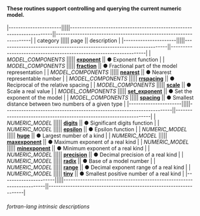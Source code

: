 #### These routines support controlling and querying the current numeric model.

|----------------------|||||----------------------------------------------------------------------||-------------------------------------------------------------------|
| category             ||||| page                                                                 || description                                                       |
|----------------------|||||----------------------------------------------------------------------||-------------------------------------------------------------------|
| *MODEL\_COMPONENTS*  ||||| [__exponent__]({{site.baseurl}}/learn/intrinsics/EXPONENT)           || &#9679; Exponent function                                         |
| *MODEL\_COMPONENTS*  ||||| [__fraction__]({{site.baseurl}}/learn/intrinsics/FRACTION)           || &#9679; Fractional part of the model representation               |
| *MODEL\_COMPONENTS*  ||||| [__nearest__]({{site.baseurl}}/learn/intrinsics/NEAREST)             || &#9679; Nearest representable number                              |
| *MODEL\_COMPONENTS*  ||||| [__rrspacing__]({{site.baseurl}}/learn/intrinsics/RRSPACING)         || &#9679; Reciprocal of the relative spacing                        |
| *MODEL\_COMPONENTS*  ||||| [__scale__]({{site.baseurl}}/learn/intrinsics/SCALE)                 || &#9679; Scale a real value                                        |
| *MODEL\_COMPONENTS*  ||||| [__set\_exponent__]({{site.baseurl}}/learn/intrinsics/SET_EXPONENT)  || &#9679; Set the exponent of the model                             |
| *MODEL\_COMPONENTS*  ||||| [__spacing__]({{site.baseurl}}/learn/intrinsics/SPACING)             || &#9679; Smallest distance between two numbers of a given type     |
|----------------------|||||----------------------------------------------------------------------||-------------------------------------------------------------------|
| *NUMERIC\_MODEL*     ||||| [__digits__]({{site.baseurl}}/learn/intrinsics/DIGITS)               || &#9679; Significant digits function                               |
| *NUMERIC\_MODEL*     ||||| [__epsilon__]({{site.baseurl}}/learn/intrinsics/EPSILON)             || &#9679; Epsilon function                                          |
| *NUMERIC\_MODEL*     ||||| [__huge__]({{site.baseurl}}/learn/intrinsics/HUGE)                   || &#9679; Largest number of a kind                                  |
| *NUMERIC\_MODEL*     ||||| [__maxexponent__]({{site.baseurl}}/learn/intrinsics/MAXEXPONENT)     || &#9679; Maximum exponent of a real kind                           |
| *NUMERIC\_MODEL*     ||||| [__minexponent__]({{site.baseurl}}/learn/intrinsics/MINEXPONENT)     || &#9679; Minimum exponent of a real kind                           |
| *NUMERIC\_MODEL*     ||||| [__precision__]({{site.baseurl}}/learn/intrinsics/PRECISION)         || &#9679; Decimal precision of a real kind                          |
| *NUMERIC\_MODEL*     ||||| [__radix__]({{site.baseurl}}/learn/intrinsics/RADIX)                 || &#9679; Base of a model number                                    |
| *NUMERIC\_MODEL*     ||||| [__range__]({{site.baseurl}}/learn/intrinsics/RANGE)                 || &#9679; Decimal exponent range of a real kind                     |
| *NUMERIC\_MODEL*     ||||| [__tiny__]({{site.baseurl}}/learn/intrinsics/TINY)                   || &#9679; Smallest positive number of a real kind                   |
|----------------------|||||----------------------------------------------------------------------||-------------------------------------------------------------------|

###### fortran-lang intrinsic descriptions
